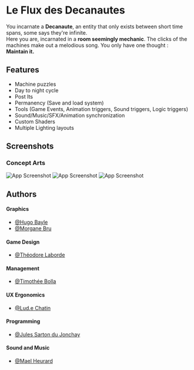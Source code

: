 
# **Le Flux des Decanautes**

You incarnate a **Decanaute**, an entity that only exists between short time spans, some says they're infinite.  
Here you are, incarnated in a **room seemingly mechanic**. The clicks of the machines make out a melodious song. You only have one thought : **Maintain it.**
## Features

- Machine puzzles
- Day to night cycle
- Post Its
- Permanency (Save and load system)
- Tools (Game Events, Animation triggers, Sound triggers, Logic triggers)
- Sound/Music/SFX/Animation synchronization
- Custom Shaders
- Multiple Lighting layouts

## Screenshots

### Concept Arts

![App Screenshot](https://lh3.googleusercontent.com/d/1RrjkC5RIDFAjR29rFEXEpo1WcMj43khA)
![App Screenshot](https://lh3.googleusercontent.com/d/1bLNrDQsT0SGrTPK2LkfjNa6NQkMHm7LF)
![App Screenshot](https://lh3.googleusercontent.com/d/1OSSSkDznrfr9ZqiKRHIm-MfWQ5O4Sr3-)


## Authors

#### Graphics
- [@Hugo Bayle]()
- [@Morgane Bru]()
#### Game Design
- [@Théodore Laborde](https://theodorelbrd.wixstudio.io/portfolio)
#### Management
- [@Timothée Bolla](https://boolti.itch.io/)
#### UX Ergonomics
- [@Lud.e Chatin]()
#### Programming
- [@Jules Sarton du Jonchay](https://github.com/jojoket)
#### Sound and Music
- [@Mael Heurard](https://lazytuned.itch.io/)

